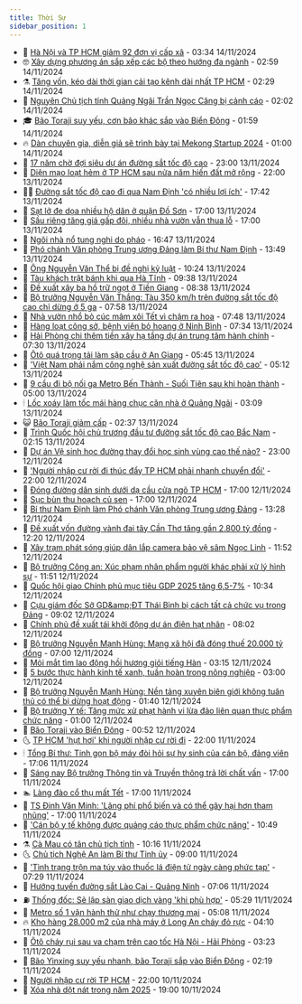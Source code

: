 ```yaml
---
title: Thời Sự
sidebar_position: 1
---
```


<!-- vnexpress-thoi-su:START -->
- 🦒 [Hà Nội và TP HCM giảm 92 đơn vị cấp xã](https://vnexpress.net/ha-noi-va-tp-hcm-giam-92-don-vi-cap-xa-4815844.html) - 03:34 14/11/2024
- 🤓 [Xây dựng phương án sắp xếp các bộ theo hướng đa ngành](https://vnexpress.net/xay-dung-phuong-an-sap-xep-cac-bo-theo-huong-da-nganh-4815846.html) - 02:59 14/11/2024
- ⚗️ [Tăng vốn, kéo dài thời gian cải tạo kênh dài nhất TP HCM](https://vnexpress.net/tang-von-keo-dai-thoi-gian-cai-tao-kenh-dai-nhat-tp-hcm-4815852.html) - 02:29 14/11/2024
- 🌊 [Nguyên Chủ tịch tỉnh Quảng Ngãi Trần Ngọc Căng bị cảnh cáo](https://vnexpress.net/nguyen-chu-tich-tinh-quang-ngai-tran-ngoc-cang-bi-canh-cao-4815831.html) - 02:02 14/11/2024
- 🎓 [Bão Toraji suy yếu, cơn bão khác sắp vào Biển Đông](https://vnexpress.net/bao-toraji-suy-yeu-con-bao-khac-sap-vao-bien-dong-4815822.html) - 01:59 14/11/2024
- 🔥 [Dàn chuyên gia, diễn giả sẽ trình bày tại Mekong Startup 2024](https://vnexpress.net/dan-chuyen-gia-dien-gia-se-trinh-bay-tai-mekong-startup-2024-4815722.html) - 01:00 14/11/2024
- 🦏 [17 năm chờ đợi siêu dự án đường sắt tốc độ cao](https://vnexpress.net/17-nam-cho-doi-sieu-du-an-duong-sat-toc-do-cao-4815494.html) - 23:00 13/11/2024
- 👺 [Diện mạo loạt hẻm ở TP HCM sau nửa năm hiến đất mở rộng](https://vnexpress.net/dien-mao-loat-hem-o-tp-hcm-sau-nua-nam-hien-dat-mo-rong-4815349.html) - 22:00 13/11/2024
- 🧑‍🏫 [Đường sắt tốc độ cao đi qua Nam Định &#39;có nhiều lợi ích&#39;](https://vnexpress.net/duong-sat-toc-do-cao-di-qua-nam-dinh-co-nhieu-loi-ich-4815752.html) - 17:42 13/11/2024
- 🚦 [Sạt lở đe dọa nhiều hộ dân ở quận Đồ Sơn](https://vnexpress.net/sat-lo-de-doa-nhieu-ho-dan-o-quan-do-son-4815657.html) - 17:00 13/11/2024
- 🎉 [Sầu riêng tăng giá gấp đôi, nhiều nhà vườn vẫn thua lỗ](https://vnexpress.net/sau-rieng-tang-gia-gap-doi-nhieu-nha-vuon-van-thua-lo-4814936.html) - 17:00 13/11/2024
- 🦒 [Ngôi nhà nổ tung nghi do pháo](https://vnexpress.net/ngoi-nha-no-tung-nghi-do-phao-4815762.html) - 16:47 13/11/2024
- 🤗 [Phó chánh Văn phòng Trung ương Đảng làm Bí thư Nam Định](https://vnexpress.net/pho-chanh-van-phong-trung-uong-dang-lam-bi-thu-nam-dinh-4815744.html) - 13:49 13/11/2024
- 💼 [Ông Nguyễn Văn Thể bị đề nghị kỷ luật](https://vnexpress.net/ong-nguyen-van-the-bi-de-nghi-ky-luat-4815713.html) - 10:24 13/11/2024
- 🤩 [Tàu khách trật bánh khi qua Hà Tĩnh](https://vnexpress.net/tau-khach-trat-banh-khi-qua-ha-tinh-4815678.html) - 09:38 13/11/2024
- 🤡 [Đề xuất xây ba hồ trữ ngọt ở Tiền Giang](https://vnexpress.net/de-xuat-xay-ba-ho-tru-ngot-o-tien-giang-4815609.html) - 08:38 13/11/2024
- 💯 [Bộ trưởng Nguyễn Văn Thắng: Tàu 350 km/h trên đường sắt tốc độ cao chỉ dừng ở 5 ga](https://vnexpress.net/bo-truong-nguyen-van-thang-tau-350-km-h-tren-duong-sat-toc-do-cao-chi-dung-o-5-ga-4815563.html) - 07:58 13/11/2024
- 👺 [Nhà vườn nhổ bỏ cúc mâm xôi Tết vì chậm ra hoa](https://vnexpress.net/nha-vuon-nho-bo-cuc-mam-xoi-tet-vi-cham-ra-hoa-4815416.html) - 07:48 13/11/2024
- 🌮 [Hàng loạt công sở, bệnh viện bỏ hoang ở Ninh Bình](https://vnexpress.net/hang-loat-cong-so-benh-vien-bo-hoang-o-ninh-binh-4815459.html) - 07:34 13/11/2024
- 🥸 [Hải Phòng chi thêm tiền xây hạ tầng dự án trung tâm hành chính](https://vnexpress.net/hai-phong-chi-them-tien-xay-ha-tang-du-an-trung-tam-hanh-chinh-4814988.html) - 07:30 13/11/2024
- 🐻 [Ôtô quá trọng tải làm sập cầu ở An Giang](https://vnexpress.net/oto-qua-trong-tai-lam-sap-cau-o-an-giang-4815556.html) - 05:45 13/11/2024
- 👀 [&#39;Việt Nam phải nắm công nghệ sản xuất đường sắt tốc độ cao&#39;](https://vnexpress.net/viet-nam-phai-nam-cong-nghe-san-xuat-duong-sat-toc-do-cao-4815525.html) - 05:12 13/11/2024
- 🤔 [9 cầu đi bộ nối ga Metro Bến Thành - Suối Tiên sau khi hoàn thành](https://vnexpress.net/9-cau-di-bo-noi-ga-metro-ben-thanh-suoi-tien-sau-khi-hoan-thanh-4812543.html) - 05:00 13/11/2024
- 🕯 [Lốc xoáy làm tốc mái hàng chục căn nhà ở Quảng Ngãi](https://vnexpress.net/loc-xoay-lam-toc-mai-hang-chuc-can-nha-o-quang-ngai-4815444.html) - 03:09 13/11/2024
- 😺 [Bão Toraji giảm cấp](https://vnexpress.net/bao-toraji-giam-cap-4815403.html) - 02:37 13/11/2024
- 🦆 [Trình Quốc hội chủ trương đầu tư đường sắt tốc độ cao Bắc Nam](https://vnexpress.net/trinh-quoc-hoi-chu-truong-dau-tu-duong-sat-toc-do-cao-bac-nam-4815404.html) - 02:15 13/11/2024
- 🧰 [Dự án Vệ sinh học đường thay đổi học sinh vùng cao thế nào?](https://video.vnexpress.net/du-an-ve-sinh-hoc-duong-thay-doi-hoc-sinh-vung-cao-the-nao-4813773.html) - 23:00 12/11/2024
- 🦍 [&#39;Người nhập cư rời đi thúc đẩy TP HCM phải nhanh chuyển đổi&#39;](https://vnexpress.net/nguoi-nhap-cu-roi-di-thuc-day-tp-hcm-phai-nhanh-chuyen-doi-4814055.html) - 22:00 12/11/2024
- 🧰 [Đóng đường dân sinh dưới dạ cầu cửa ngõ TP HCM](https://vnexpress.net/dong-duong-dan-sinh-duoi-da-cau-cua-ngo-tp-hcm-4815328.html) - 17:00 12/11/2024
- 💃 [Sục bùn thu hoạch củ sen](https://vnexpress.net/suc-bun-thu-hoach-cu-sen-4814766.html) - 17:00 12/11/2024
- 🧰 [Bí thư Nam Định làm Phó chánh Văn phòng Trung ương Đảng](https://vnexpress.net/bi-thu-nam-dinh-lam-pho-chanh-van-phong-trung-uong-dang-4815306.html) - 13:28 12/11/2024
- 🚀 [Đề xuất vốn đường vành đai tây Cần Thơ tăng gần 2.800 tỷ đồng](https://vnexpress.net/de-xuat-von-duong-vanh-dai-tay-can-tho-tang-gan-2-800-ty-dong-4815274.html) - 12:20 12/11/2024
- 🎊 [Xây trạm phát sóng giúp dân lắp camera bảo vệ sâm Ngọc Linh](https://vnexpress.net/xay-tram-phat-song-giup-dan-lap-camera-bao-ve-sam-ngoc-linh-4815144.html) - 11:52 12/11/2024
- 🤭 [Bộ trưởng Công an: Xúc phạm nhân phẩm người khác phải xử lý hình sự](https://vnexpress.net/bo-truong-cong-an-xuc-pham-nhan-pham-nguoi-khac-phai-xu-ly-hinh-su-4815282.html) - 11:51 12/11/2024
- 🤗 [Quốc hội giao Chính phủ mục tiêu GDP 2025 tăng 6,5-7%](https://vnexpress.net/quoc-hoi-giao-chinh-phu-muc-tieu-gdp-2025-tang-6-5-7-4815248.html) - 10:34 12/11/2024
- 🌈 [Cựu giám đốc Sở GD&amp;amp;ĐT Thái Bình bị cách tất cả chức vụ trong Đảng](https://vnexpress.net/cuu-giam-doc-so-gd-dt-thai-binh-bi-cach-tat-ca-chuc-vu-trong-dang-4815214.html) - 09:02 12/11/2024
- 🦣 [Chính phủ đề xuất tái khởi động dự án điện hạt nhân](https://vnexpress.net/chinh-phu-de-xuat-tai-khoi-dong-du-an-dien-hat-nhan-4815158-tong-thuat.html) - 08:02 12/11/2024
- 🎡 [Bộ trưởng Nguyễn Mạnh Hùng: Mạng xã hội đã đóng thuế 20.000 tỷ đồng](https://vnexpress.net/bo-truong-nguyen-manh-hung-mang-xa-hoi-da-dong-thue-20-000-ty-dong-4815119.html) - 07:00 12/11/2024
- 🦏 [Mỏi mắt tìm lao động hồi hương giỏi tiếng Hàn](https://vnexpress.net/moi-mat-tim-lao-dong-hoi-huong-gioi-tieng-han-4814844.html) - 03:15 12/11/2024
- 🎊 [5 bước thực hành kinh tế xanh, tuần hoàn trong nông nghiệp](https://vnexpress.net/5-buoc-thuc-hanh-kinh-te-xanh-tuan-hoan-trong-nong-nghiep-4814855.html) - 03:00 12/11/2024
- 🫶 [Bộ trưởng Nguyễn Mạnh Hùng: Nền tảng xuyên biên giới không tuân thủ có thể bị dừng hoạt động](https://vnexpress.net/bo-truong-nguyen-manh-hung-nen-tang-xuyen-bien-gioi-khong-tuan-thu-co-the-bi-dung-hoat-dong-4814929-tong-thuat.html) - 01:40 12/11/2024
- 🤔 [Bộ trưởng Y tế: Tăng mức xử phạt hành vi lừa đảo liên quan thực phẩm chức năng](https://vnexpress.net/bo-truong-y-te-tang-muc-xu-phat-hanh-vi-lua-dao-lien-quan-thuc-pham-chuc-nang-4814928.html) - 01:00 12/11/2024
- 🤠 [Bão Toraji vào Biển Đông](https://vnexpress.net/bao-toraji-vao-bien-dong-4814865.html) - 00:52 12/11/2024
- 🌜 [TP HCM &#39;hụt hơi&#39; khi người nhập cư rời đi](https://vnexpress.net/tp-hcm-hut-hoi-khi-nguoi-nhap-cu-roi-di-4811649.html) - 22:00 11/11/2024
- 🕯 [Tổng Bí thư: Tinh gọn bộ máy đòi hỏi sự hy sinh của cán bộ, đảng viên](https://vnexpress.net/tong-bi-thu-tinh-gon-bo-may-doi-hoi-su-hy-sinh-cua-can-bo-dang-vien-4814901.html) - 17:06 11/11/2024
- 🤔 [Sáng nay Bộ trưởng Thông tin và Truyền thông trả lời chất vấn](https://vnexpress.net/sang-nay-bo-truong-thong-tin-va-truyen-thong-tra-loi-chat-van-4814878.html) - 17:00 11/11/2024
- 🏊 [Làng đào cổ thụ mất Tết](https://vnexpress.net/lang-dao-co-thu-mat-tet-4814496.html) - 17:00 11/11/2024
- 🌮 [TS Đinh Văn Minh: &#39;Lãng phí phổ biến và có thể gây hại hơn tham nhũng&#39;](https://vnexpress.net/ts-dinh-van-minh-lang-phi-pho-bien-va-co-the-gay-hai-hon-tham-nhung-4807683.html) - 17:00 11/11/2024
- 🫣 [&#39;Cán bộ y tế không được quảng cáo thực phẩm chức năng&#39;](https://vnexpress.net/can-bo-y-te-khong-duoc-quang-cao-thuc-pham-chuc-nang-4814829.html) - 10:49 11/11/2024
- ⚗️ [Cà Mau có tân chủ tịch tỉnh](https://vnexpress.net/ca-mau-co-tan-chu-tich-tinh-4814822.html) - 10:16 11/11/2024
- 🌜 [Chủ tịch Nghệ An làm Bí thư Tỉnh ủy](https://vnexpress.net/chu-tich-nghe-an-lam-bi-thu-tinh-uy-4814511.html) - 09:00 11/11/2024
- 🌁 [&#39;Tình trạng trộn ma túy vào thuốc lá điện tử ngày càng phức tạp&#39;](https://vnexpress.net/tinh-trang-tron-ma-tuy-vao-thuoc-la-dien-tu-ngay-cang-phuc-tap-4814659-tong-thuat.html) - 07:29 11/11/2024
- 🐲 [Hướng tuyến đường sắt Lào Cai - Quảng Ninh](https://vnexpress.net/huong-tuyen-duong-sat-lao-cai-quang-ninh-4814535.html) - 07:06 11/11/2024
- ⛽️ [Thống đốc: Sẽ lập sàn giao dịch vàng &#39;khi phù hợp&#39;](https://vnexpress.net/thong-doc-se-lap-san-giao-dich-vang-khi-phu-hop-4814599.html) - 05:29 11/11/2024
- 🗽 [Metro số 1 vận hành thử như chạy thương mại](https://vnexpress.net/metro-so-1-van-hanh-thu-nhu-chay-thuong-mai-4814644.html) - 05:08 11/11/2024
- 🔥 [Kho hàng 28.000 m2 của nhà máy ở Long An cháy đỏ rực](https://vnexpress.net/kho-hang-28-000-m2-cua-nha-may-o-long-an-chay-do-ruc-4814576.html) - 04:10 11/11/2024
- 💯 [Ôtô cháy rụi sau va chạm trên cao tốc Hà Nội - Hải Phòng](https://vnexpress.net/oto-chay-rui-sau-va-cham-tren-cao-toc-ha-noi-hai-phong-4814538.html) - 03:23 11/11/2024
- 🦆 [Bão Yinxing suy yếu nhanh, bão Toraji sắp vào Biển Đông](https://vnexpress.net/bao-yinxing-suy-yeu-nhanh-bao-toraji-sap-vao-bien-dong-4814482.html) - 02:19 11/11/2024
- 🫣 [Người nhập cư rời TP HCM](https://vnexpress.net/nguoi-nhap-cu-roi-tp-hcm-4811208.html) - 22:00 10/11/2024
- 🤡 [Xóa nhà dột nát trong năm 2025](https://vnexpress.net/xoa-nha-dot-nat-trong-nam-2025-4814422.html) - 19:00 10/11/2024<!-- vnexpress-thoi-su:END -->